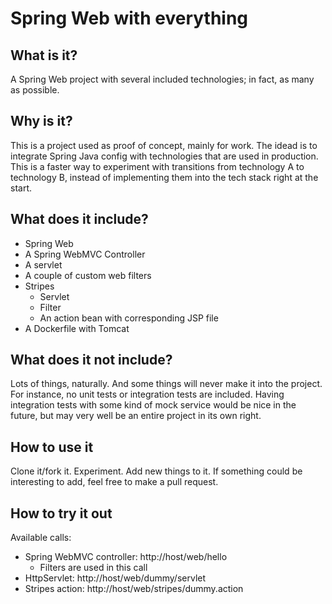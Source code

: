 # Spring Web with everything

## What is it?
A Spring Web project with several included technologies; in fact, as many as possible.

## Why is it?
This is a project used as proof of concept, mainly for work. The idead is to 
integrate Spring Java config with technologies that are used in production. 
This is a faster way to experiment with transitions from technology A to 
technology B, instead of implementing them into the tech stack right at the 
start.

## What does it include?
* Spring Web
* A Spring WebMVC Controller
* A servlet
* A couple of custom web filters
* Stripes 
    * Servlet
    * Filter
    * An action bean with corresponding JSP file
* A Dockerfile with Tomcat

## What does it not include?
Lots of things, naturally. And some things will never make it into the project.
For instance, no unit tests or integration tests are included. Having integration 
tests with some kind of mock service would be nice in the future, but may very well
be an entire project in its own right.

## How to use it
Clone it/fork it. Experiment. Add new things to it. If something could be interesting 
to add, feel free to make a pull request.

## How to try it out
Available calls:

* Spring WebMVC controller: http://host/web/hello
    * Filters are used in this call
* HttpServlet: http://host/web/dummy/servlet
* Stripes action: http://host/web/stripes/dummy.action
